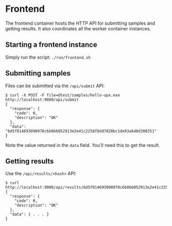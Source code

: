 # Frontend

The frontend container hosts the HTTP API for submitting samples and getting results.
It also coordinates all the worker container instances.

## Starting a frontend instance

Simply run the script: `./run/frontend.sh`

## Submitting samples

Files can be submitted via the `/api/submit` API:

    $ curl -X POST -F file=@test/samples/hello-upx.exe http://localhost:9000/api/submit
    {
      "response": {
        "code": 0,
        "description": "OK"
      },
      "data": "6d5f014693090970c6b0b6052913e2e41c2258f8dd7820bc1da93a648d308351"
    }

Note the value returned in the `data` field. You'll need this to get the result.

## Getting results

Use the `/api/results/<hash>` API:

    $ curl http://localhost:9000/api/results/6d5f014693090970c6b0b6052913e2e41c2258f8dd7820bc1da93a648d308351
    {
      "response": {
        "code": 0,
        "description": "OK"
      },
      "data": { . . . }
    }
